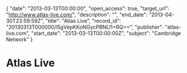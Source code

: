 {
  "date": "2013-03-13T00:00:00", 
  "open_access": true, 
  "target_url": "http://www.atlas-live.com/", 
  "description": "", 
  "end_date": "2013-04-30T23:59:59Z", 
  "title": "Atlas Live", 
  "record_id": "20130313T000000/l5gVepKKoNGycPBNLl1+RQ==", 
  "publisher": "atlas-live.com", 
  "start_date": "2013-03-13T00:00:00Z", 
  "subject": "Cambridge Network"
}

# Atlas Live

